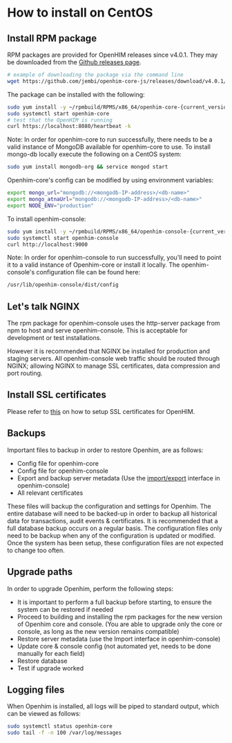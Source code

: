 # How to install on CentOS

## Install RPM package

RPM packages are provided for OpenHIM releases since v4.0.1. They may be downloaded from the [Github releases page](https://github.com/jembi/openhim-core-js/releases).

```bash
# example of downloading the package via the command line
wget https://github.com/jembi/openhim-core-js/releases/download/v4.0.1/openhim-core-v4.0.1.x86_64.rpm
```

The package can be installed with the following:

```bash
sudo yum install -y ~/rpmbuild/RPMS/x86_64/openhim-core-{current_version}.x86_64.rpm
sudo systemctl start openhim-core
# test that the OpenHIM is running
curl https://localhost:8080/heartbeat -k
```

Note: In order for openhim-core to run successfully, there needs to be a valid instance of MongoDB available for openhim-core to use. To install mongo-db locally execute the following on a CentOS system:

```bash
sudo yum install mongodb-org && service mongod start
```

Openhim-core's config can be modified by using environment variables:

```bash
export mongo_url="mongodb://<mongodb-IP-address>/<db-name>"
export mongo_atnaUrl="mongodb://<mongodb-IP-address>/<db-name>"
export NODE_ENV="production"
```

To install openhim-console:

```bash
sudo yum install -y ~/rpmbuild/RPMS/x86_64/openhim-console-{current_version}.x86_64.rpm
sudo systemctl start openhim-console
curl http://localhost:9000
```

Note: In order for openhim-console to run successfully, you'll need to point it to a valid instance of Openhim-core or install it locally. The openhim-console's configuration file can be found here:

```bash
/usr/lib/openhim-console/dist/config
```

## Let's talk NGINX

The rpm package for openhim-console uses the http-server package from npm to host and serve openhim-console. This is acceptable for development or test installations.

However it is recommended that NGINX be installed for production and staging servers. All openhim-console web traffic should be routed through NGINX; allowing NGINX to manage SSL certificates, data compression and port routing.

## Install SSL certificates

Please refer to [this](http://openhim.readthedocs.io/en/latest/how-to/how-to-setup-ssl-certs.html) on how to setup SSL certificates for OpenHIM.

## Backups

Important files to backup in order to restore Openhim, are as follows:

- Config file for openhim-core
- Config file for openhim-console
- Export and backup server metadata (Use the [import/export](http://openhim.readthedocs.io/en/latest/how-to/how-to-import-export.html) interface in openhim-console)
- All relevant certificates

These files will backup the configuration and settings for Openhim. The entire database will need to be backed-up in order to backup all historical data for transactions, audit events & certificates. It is recommended that a full database backup occurs on a regular basis. The configuration files only need to be backup when any of the configuration is updated or modified. Once the system has been setup, these configuration files are not expected to change too often.

## Upgrade paths

In order to upgrade Openhim, perform the following steps:

- It is important to perform a full backup before starting, to ensure the system can be restored if needed
- Proceed to building and installing the rpm packages for the new version of Openhim core and console. (You are able to upgrade only the core or console, as long as the new version remains compatible)
- Restore server metadata (use the Import interface in openhim-console)
- Update core & console config (not automated yet, needs to be done manually for each field)
- Restore database
- Test if upgrade worked

## Logging files

When Openhim is installed, all logs will be piped to standard output, which can be viewed as follows:

```bash
sudo systemctl status openhim-core
sudo tail -f -n 100 /var/log/messages
```
